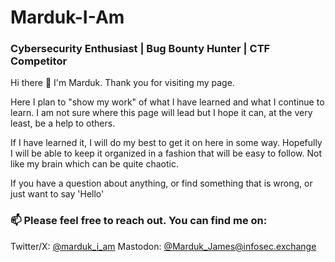 # Marduk-I-Am
### Cybersecurity Enthusiast | Bug Bounty Hunter | CTF Competitor

Hi there 👋 I'm Marduk.
Thank you for visiting my page.

Here I plan to "show my work" of what I have learned and what I continue to learn.
I am not sure where this page will lead but I hope it can, at the very least, be a help to others.

If I have learned it, I will do my best to get it on here in some way.
Hopefully I will be able to keep it organized in a fashion that will be easy to follow. Not like my brain which can be quite chaotic.

If you have a question about anything, or find something that is wrong, or just want to say 'Hello'
### 📫 Please feel free to reach out. You can find me on:

Twitter/X: [@marduk_i_am](https://x.com/marduk_i_am)
Mastodon: [@Marduk_James@infosec.exchange](https://infosec.exchange/@Marduk_James)
<!--
**Marduk-I-Am/Marduk-I-Am** is a ✨ _special_ ✨ repository because its `README.md` (this file) appears on your GitHub profile.

Here are some ideas to get you started:

- 🔭 I’m currently working on ...
- 🌱 I’m currently learning ...
- 👯 I’m looking to collaborate on ...
- 🤔 I’m looking for help with ...
- 💬 Ask me about ...
- 📫 How to reach me: ...
- 😄 Pronouns: ...
- ⚡ Fun fact: ...
-->
